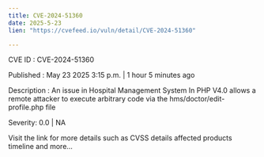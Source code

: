 ```yaml
---
title: CVE-2024-51360
date: 2025-5-23
lien: "https://cvefeed.io/vuln/detail/CVE-2024-51360"

---
```


CVE ID : CVE-2024-51360

Published :  May 23
2025
3:15 p.m. | 1 hour
5 minutes ago

Description : An issue in Hospital Management System In PHP V4.0 allows a remote attacker to execute arbitrary code via the hms/doctor/edit-profile.php file

Severity: 0.0 | NA

Visit the link for more details
such as CVSS details
affected products
timeline
and more...
